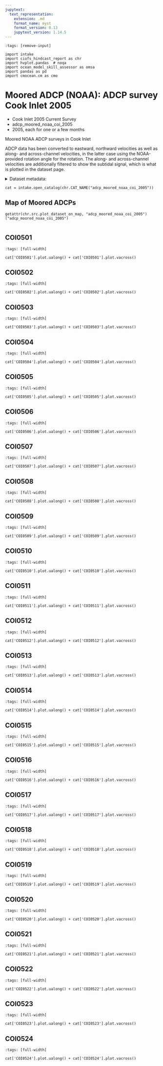 ```yaml
---
jupytext:
  text_representation:
    extension: .md
    format_name: myst
    format_version: 0.13
    jupytext_version: 1.14.5
---
```


```{code-cell}
:tags: [remove-input]

import intake
import ciofs_hindcast_report as chr
import hvplot.pandas  # noqa
import ocean_model_skill_assessor as omsa
import pandas as pd
import cmocean.cm as cmo
```

# Moored ADCP (NOAA): ADCP survey Cook Inlet 2005

* Cook Inlet 2005 Current Survey
* adcp_moored_noaa_coi_2005
* 2005, each for one or a few months

Moored NOAA ADCP surveys in Cook Inlet

ADCP data has been converted to eastward, northward velocities as well as along- and across-channel velocities, in the latter case using the NOAA-provided rotation angle for the rotation. The along- and across-channel velocities are additionally filtered to show the subtidal signal, which is what is plotted in the dataset page.




<details><summary>Dataset metadata:</summary>

|    | Dataset   |   depth | featuretype       | first_good_data     |   flood_direction_degrees |   height_from_bottom | last_good_data      |     lat |      lon |   maxLatitude |   maxLongitude |   measured_depth |   minLatitude |   minLongitude | name                       | observe_dst   | orientation   | ping_int   | project                        | project_type   |   sample_interval | self                                                                                      | sensor_depth   |   timezone_offset | units   | urlpath                                                       |
|---:|:----------|--------:|:------------------|:--------------------|--------------------------:|---------------------:|:--------------------|--------:|---------:|--------------:|---------------:|-----------------:|--------------:|---------------:|:---------------------------|:--------------|:--------------|:-----------|:-------------------------------|:---------------|------------------:|:------------------------------------------------------------------------------------------|:---------------|------------------:|:--------|:--------------------------------------------------------------|
|  0 | COI0501   |    33.5 | timeSeriesProfile | 2005-05-19 00:24:00 |                       349 |                  6.1 | 2005-06-28 20:06:00 | 60.722  | -151.647 |       60.722  |       -151.647 |            29.53 |       60.722  |       -151.647 | West Foreland              | True          | up            |            | Cook Inlet 2005 Current Survey | Survey         |               360 | https://api.tidesandcurrents.noaa.gov/mdapi/prod/webapi/stations/COI0501/deployments.json |                |                -9 | metric  | https://tidesandcurrents.noaa.gov/stationhome.html?id=COI0501 |
|  1 | COI0502   |    33.8 | timeSeriesProfile | 2005-05-18 23:23:00 |                         3 |                  6.1 | 2005-07-18 16:11:00 | 60.7207 | -151.557 |       60.7207 |       -151.557 |            31.27 |       60.7207 |       -151.557 | The Forelands              | True          | up            |            | Cook Inlet 2005 Current Survey | Survey         |               360 | https://api.tidesandcurrents.noaa.gov/mdapi/prod/webapi/stations/COI0502/deployments.json |                |                -9 | metric  | https://tidesandcurrents.noaa.gov/stationhome.html?id=COI0502 |
|  2 | COI0503   |    44.2 | timeSeriesProfile | 2005-05-18 22:36:00 |                         6 |                  7.4 | 2005-06-29 22:54:00 | 60.7173 | -151.433 |       60.7173 |       -151.433 |            48.61 |       60.7173 |       -151.433 | East Foreland              | True          | up            |            | Cook Inlet 2005 Current Survey | Survey         |               360 | https://api.tidesandcurrents.noaa.gov/mdapi/prod/webapi/stations/COI0503/deployments.json |                |                -9 | metric  | https://tidesandcurrents.noaa.gov/stationhome.html?id=COI0503 |
|  3 | COI0504   |    33.5 | timeSeriesProfile | 2005-05-18 21:24:00 |                       345 |                  7.4 | 2005-06-29 23:30:00 | 60.6834 | -151.418 |       60.6834 |       -151.418 |            39.42 |       60.6834 |       -151.418 | Nikiski, .8 nm west of     | True          | up            |            | Cook Inlet 2005 Current Survey | Survey         |               360 | https://api.tidesandcurrents.noaa.gov/mdapi/prod/webapi/stations/COI0504/deployments.json |                |                -9 | metric  | https://tidesandcurrents.noaa.gov/stationhome.html?id=COI0504 |
|  4 | COI0505   |    22.6 | timeSeriesProfile | 2005-05-19 01:23:00 |                        58 |                  6.1 | 2005-07-22 18:41:00 | 60.5967 | -151.74  |       60.5967 |       -151.74  |            21.61 |       60.5967 |       -151.74  | West Foreland, south of    | True          | up            |            | Cook Inlet 2005 Current Survey | Survey         |               360 | https://api.tidesandcurrents.noaa.gov/mdapi/prod/webapi/stations/COI0505/deployments.json |                |                -9 | metric  | https://tidesandcurrents.noaa.gov/stationhome.html?id=COI0505 |
|  5 | COI0506   |    27.1 | timeSeriesProfile | 2005-05-18 20:06:00 |                        21 |                  6.1 | 2005-06-30 01:54:00 | 60.5808 | -151.445 |       60.5808 |       -151.445 |            23.88 |       60.5808 |       -151.445 | Kenai River, north of      | True          | up            |            | Cook Inlet 2005 Current Survey | Survey         |               360 | https://api.tidesandcurrents.noaa.gov/mdapi/prod/webapi/stations/COI0506/deployments.json |                |                -9 | metric  | https://tidesandcurrents.noaa.gov/stationhome.html?id=COI0506 |
|  6 | COI0507   |    27.4 | timeSeriesProfile | 2005-05-19 03:00:00 |                        51 |                  6.1 | 2005-06-30 20:36:00 | 60.5517 | -152.128 |       60.5517 |       -152.128 |            26.78 |       60.5517 |       -152.128 | Drift River Terminal       | True          | up            |            | Cook Inlet 2005 Current Survey | Survey         |               360 | https://api.tidesandcurrents.noaa.gov/mdapi/prod/webapi/stations/COI0507/deployments.json |                |                -9 | metric  | https://tidesandcurrents.noaa.gov/stationhome.html?id=COI0507 |
|  7 | COI0508   |    51.5 | timeSeriesProfile | 2005-05-18 18:54:00 |                        33 |                  7.4 | 2005-06-30 14:24:00 | 60.483  | -151.673 |       60.483  |       -151.673 |            48    |       60.483  |       -151.673 | Kalgin Island, east of     | True          | up            |            | Cook Inlet 2005 Current Survey | Survey         |               360 | https://api.tidesandcurrents.noaa.gov/mdapi/prod/webapi/stations/COI0508/deployments.json |                |                -9 | metric  | https://tidesandcurrents.noaa.gov/stationhome.html?id=COI0508 |
|  8 | COI0509   |    96.3 | timeSeriesProfile | 2005-05-19 04:53:00 |                        15 |                 10.7 | 2005-06-29 14:35:00 | 60.3792 | -152.182 |       60.3792 |       -152.182 |            94.67 |       60.3792 |       -152.182 | Harriot Pt., west of       | True          | up            |            | Cook Inlet 2005 Current Survey | Survey         |               360 | https://api.tidesandcurrents.noaa.gov/mdapi/prod/webapi/stations/COI0509/deployments.json |                |                -9 | metric  | https://tidesandcurrents.noaa.gov/stationhome.html?id=COI0509 |
|  9 | COI0510   |    34.5 | timeSeriesProfile | 2005-05-18 16:42:00 |                        33 |                  7.4 | 2005-06-29 04:48:00 | 60.248  | -151.755 |       60.248  |       -151.755 |            29.04 |       60.248  |       -151.755 | Kalgin Island, SE of       | True          | up            |            | Cook Inlet 2005 Current Survey | Survey         |               360 | https://api.tidesandcurrents.noaa.gov/mdapi/prod/webapi/stations/COI0510/deployments.json |                |                -9 | metric  | https://tidesandcurrents.noaa.gov/stationhome.html?id=COI0510 |
| 10 | COI0511   |    68.6 | timeSeriesProfile | 2005-06-29 02:54:00 |                        31 |                  6.1 | 2005-08-15 15:42:00 | 60.0233 | -152.12  |       60.0233 |       -152.12  |            67.08 |       60.0233 |       -152.12  | Cape Ninilchik, west of    | True          | up            |            | Cook Inlet 2005 Current Survey | Survey         |               360 | https://api.tidesandcurrents.noaa.gov/mdapi/prod/webapi/stations/COI0511/deployments.json |                |                -9 | metric  | https://tidesandcurrents.noaa.gov/stationhome.html?id=COI0511 |
| 11 | COI0512   |    17.4 | timeSeriesProfile | 2005-07-05 07:06:00 |                       320 |                  6.1 | 2005-08-15 05:48:00 | 59.5666 | -153.422 |       59.5666 |       -153.422 |            17.19 |       59.5666 |       -153.422 | Iliamna Bay                | True          | up            |            | Cook Inlet 2005 Current Survey | Survey         |               360 | https://api.tidesandcurrents.noaa.gov/mdapi/prod/webapi/stations/COI0512/deployments.json |                |                -9 | metric  | https://tidesandcurrents.noaa.gov/stationhome.html?id=COI0512 |
| 12 | COI0513   |    31.2 | timeSeriesProfile | 2005-07-04 01:30:00 |                        40 |                  6.1 | 2005-08-13 19:18:00 | 59.4828 | -151.755 |       59.4828 |       -151.755 |            28.06 |       59.4828 |       -151.755 | Seldovia                   | True          | up            |            | Cook Inlet 2005 Current Survey | Survey         |               360 | https://api.tidesandcurrents.noaa.gov/mdapi/prod/webapi/stations/COI0513/deployments.json |                |                -9 | metric  | https://tidesandcurrents.noaa.gov/stationhome.html?id=COI0513 |
| 13 | COI0514   |    80.2 | timeSeriesProfile | 2005-07-05 11:12:00 |                         5 |                  6.1 | 2005-08-15 02:12:00 | 59.3018 | -152.93  |       59.3018 |       -152.93  |            74.3  |       59.3018 |       -152.93  | Augustine Island           | True          | up            |            | Cook Inlet 2005 Current Survey | Survey         |               360 | https://api.tidesandcurrents.noaa.gov/mdapi/prod/webapi/stations/COI0514/deployments.json |                |                -9 | metric  | https://tidesandcurrents.noaa.gov/stationhome.html?id=COI0514 |
| 14 | COI0515   |    87.7 | timeSeriesProfile | 2005-07-05 14:06:00 |                        10 |                  6.1 | 2005-08-13 23:24:00 | 59.3149 | -152.365 |       59.3149 |       -152.365 |            85.36 |       59.3149 |       -152.365 | Kachemak Bay, southwest of | True          | up            |            | Cook Inlet 2005 Current Survey | Survey         |               360 | https://api.tidesandcurrents.noaa.gov/mdapi/prod/webapi/stations/COI0515/deployments.json |                |                -9 | metric  | https://tidesandcurrents.noaa.gov/stationhome.html?id=COI0515 |
| 15 | COI0516   |    47.1 | timeSeriesProfile | 2005-07-04 03:00:00 |                        30 |                  6.1 | 2005-08-13 21:00:00 | 59.4    | -151.966 |       59.4    |       -151.966 |            45.79 |       59.4    |       -151.966 | Port Graham                | True          | up            |            | Cook Inlet 2005 Current Survey | Survey         |               360 | https://api.tidesandcurrents.noaa.gov/mdapi/prod/webapi/stations/COI0516/deployments.json |                |                -9 | metric  | https://tidesandcurrents.noaa.gov/stationhome.html?id=COI0516 |
| 16 | COI0517   |   177.9 | timeSeriesProfile | 2005-07-05 00:36:00 |                       340 |                 20   | 2005-08-14 22:00:00 | 58.8901 | -153.184 |       58.8901 |       -153.184 |           166.82 |       58.8901 |       -153.184 | Cape Douglas               | True          | up            |            | Cook Inlet 2005 Current Survey | Survey         |               360 | https://api.tidesandcurrents.noaa.gov/mdapi/prod/webapi/stations/COI0517/deployments.json |                |                -9 | metric  | https://tidesandcurrents.noaa.gov/stationhome.html?id=COI0517 |
| 17 | COI0518   |   170.8 | timeSeriesProfile | 2005-07-04 22:18:00 |                       312 |                 20   | 2005-08-14 19:30:00 | 58.9805 | -152.728 |       58.9805 |       -152.728 |           165.68 |       58.9805 |       -152.728 | Cape Douglas, NE           | True          | up            |            | Cook Inlet 2005 Current Survey | Survey         |               360 | https://api.tidesandcurrents.noaa.gov/mdapi/prod/webapi/stations/COI0518/deployments.json |                |                -9 | metric  | https://tidesandcurrents.noaa.gov/stationhome.html?id=COI0518 |
| 18 | COI0519   |   146.6 | timeSeriesProfile | 2005-07-04 20:24:00 |                       300 |                  8   | 2005-08-14 17:36:00 | 58.808  | -152.408 |       58.808  |       -152.408 |           143.26 |       58.808  |       -152.408 | Stevenson Passage          | True          | up            |            | Cook Inlet 2005 Current Survey | Survey         |               360 | https://api.tidesandcurrents.noaa.gov/mdapi/prod/webapi/stations/COI0519/deployments.json |                |                -9 | metric  | https://tidesandcurrents.noaa.gov/stationhome.html?id=COI0519 |
| 19 | COI0520   |   162.4 | timeSeriesProfile | 2005-07-04 17:18:00 |                       300 |                  6.1 | 2005-08-14 13:54:00 | 59.0492 | -152.152 |       59.0492 |       -152.152 |           160.72 |       59.0492 |       -152.152 | West Amatuli Island, North | True          | up            |            | Cook Inlet 2005 Current Survey | Survey         |               360 | https://api.tidesandcurrents.noaa.gov/mdapi/prod/webapi/stations/COI0520/deployments.json |                |                -9 | metric  | https://tidesandcurrents.noaa.gov/stationhome.html?id=COI0520 |
| 20 | COI0521   |    87   | timeSeriesProfile | 2005-07-04 06:12:00 |                       306 |                  6.1 | 2005-08-14 02:54:00 | 59.1207 | -151.895 |       59.1207 |       -151.895 |            81.83 |       59.1207 |       -151.895 | Cape Elizabeth             | True          | up            |            | Cook Inlet 2005 Current Survey | Survey         |               360 | https://api.tidesandcurrents.noaa.gov/mdapi/prod/webapi/stations/COI0521/deployments.json |                |                -9 | metric  | https://tidesandcurrents.noaa.gov/stationhome.html?id=COI0521 |
| 21 | COI0522   |    37.8 | timeSeriesProfile | 2005-07-04 08:54:00 |                        45 |                  6.1 | 2005-08-14 04:36:00 | 59.2112 | -151.787 |       59.2112 |       -151.787 |            32.37 |       59.2112 |       -151.787 | Port Chatham               | True          | up            |            | Cook Inlet 2005 Current Survey | Survey         |               360 | https://api.tidesandcurrents.noaa.gov/mdapi/prod/webapi/stations/COI0522/deployments.json |                |                -9 | metric  | https://tidesandcurrents.noaa.gov/stationhome.html?id=COI0522 |
| 22 | COI0523   |    82.1 | timeSeriesProfile | 2005-07-04 08:12:00 |                       350 |                  6.1 | 2005-08-14 05:17:00 | 59.1666 | -151.775 |       59.1666 |       -151.775 |            79.44 |       59.1666 |       -151.775 | Chugach Passage            | True          | up            |            | Cook Inlet 2005 Current Survey | Survey         |               360 | https://api.tidesandcurrents.noaa.gov/mdapi/prod/webapi/stations/COI0523/deployments.json |                |                -9 | metric  | https://tidesandcurrents.noaa.gov/stationhome.html?id=COI0523 |
| 23 | COI0524   |    30.9 | timeSeriesProfile | 2005-07-04 07:42:00 |                       270 |                  6.1 | 2005-08-14 06:06:00 | 59.1339 | -151.706 |       59.1339 |       -151.706 |            26.83 |       59.1339 |       -151.706 | Chugach Passage, east of   | True          | up            |            | Cook Inlet 2005 Current Survey | Survey         |               360 | https://api.tidesandcurrents.noaa.gov/mdapi/prod/webapi/stations/COI0524/deployments.json |                |                -9 | metric  | https://tidesandcurrents.noaa.gov/stationhome.html?id=COI0524 |

</details>



```{code-cell}
cat = intake.open_catalog(chr.CAT_NAME("adcp_moored_noaa_coi_2005"))
```

## Map of Moored ADCPs
    

```{code-cell}
getattr(chr.src.plot_dataset_on_map, "adcp_moored_noaa_coi_2005")("adcp_moored_noaa_coi_2005")
    
```

## COI0501
        

```{code-cell}
:tags: [full-width]

cat['COI0501'].plot.ualong() + cat['COI0501'].plot.vacross()
```

## COI0502
        

```{code-cell}
:tags: [full-width]

cat['COI0502'].plot.ualong() + cat['COI0502'].plot.vacross()
```

## COI0503
        

```{code-cell}
:tags: [full-width]

cat['COI0503'].plot.ualong() + cat['COI0503'].plot.vacross()
```

## COI0504
        

```{code-cell}
:tags: [full-width]

cat['COI0504'].plot.ualong() + cat['COI0504'].plot.vacross()
```

## COI0505
        

```{code-cell}
:tags: [full-width]

cat['COI0505'].plot.ualong() + cat['COI0505'].plot.vacross()
```

## COI0506
        

```{code-cell}
:tags: [full-width]

cat['COI0506'].plot.ualong() + cat['COI0506'].plot.vacross()
```

## COI0507
        

```{code-cell}
:tags: [full-width]

cat['COI0507'].plot.ualong() + cat['COI0507'].plot.vacross()
```

## COI0508
        

```{code-cell}
:tags: [full-width]

cat['COI0508'].plot.ualong() + cat['COI0508'].plot.vacross()
```

## COI0509
        

```{code-cell}
:tags: [full-width]

cat['COI0509'].plot.ualong() + cat['COI0509'].plot.vacross()
```

## COI0510
        

```{code-cell}
:tags: [full-width]

cat['COI0510'].plot.ualong() + cat['COI0510'].plot.vacross()
```

## COI0511
        

```{code-cell}
:tags: [full-width]

cat['COI0511'].plot.ualong() + cat['COI0511'].plot.vacross()
```

## COI0512
        

```{code-cell}
:tags: [full-width]

cat['COI0512'].plot.ualong() + cat['COI0512'].plot.vacross()
```

## COI0513
        

```{code-cell}
:tags: [full-width]

cat['COI0513'].plot.ualong() + cat['COI0513'].plot.vacross()
```

## COI0514
        

```{code-cell}
:tags: [full-width]

cat['COI0514'].plot.ualong() + cat['COI0514'].plot.vacross()
```

## COI0515
        

```{code-cell}
:tags: [full-width]

cat['COI0515'].plot.ualong() + cat['COI0515'].plot.vacross()
```

## COI0516
        

```{code-cell}
:tags: [full-width]

cat['COI0516'].plot.ualong() + cat['COI0516'].plot.vacross()
```

## COI0517
        

```{code-cell}
:tags: [full-width]

cat['COI0517'].plot.ualong() + cat['COI0517'].plot.vacross()
```

## COI0518
        

```{code-cell}
:tags: [full-width]

cat['COI0518'].plot.ualong() + cat['COI0518'].plot.vacross()
```

## COI0519
        

```{code-cell}
:tags: [full-width]

cat['COI0519'].plot.ualong() + cat['COI0519'].plot.vacross()
```

## COI0520
        

```{code-cell}
:tags: [full-width]

cat['COI0520'].plot.ualong() + cat['COI0520'].plot.vacross()
```

## COI0521
        

```{code-cell}
:tags: [full-width]

cat['COI0521'].plot.ualong() + cat['COI0521'].plot.vacross()
```

## COI0522
        

```{code-cell}
:tags: [full-width]

cat['COI0522'].plot.ualong() + cat['COI0522'].plot.vacross()
```

## COI0523
        

```{code-cell}
:tags: [full-width]

cat['COI0523'].plot.ualong() + cat['COI0523'].plot.vacross()
```

## COI0524
        

```{code-cell}
:tags: [full-width]

cat['COI0524'].plot.ualong() + cat['COI0524'].plot.vacross()
```
